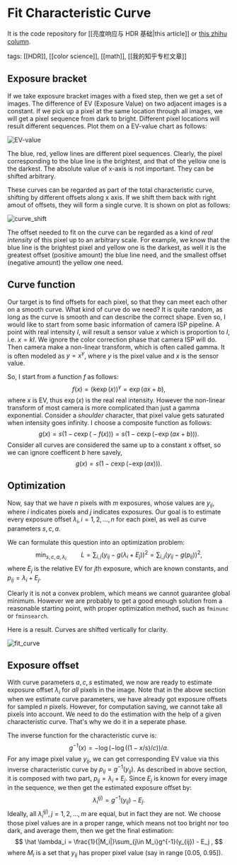 # Fit Characteristic Curve

It is the code repository for [[亮度响应与 HDR 基础|this article]] or [this zhihu column](https://zhuanlan.zhihu.com/p/23981690).

tags: [[HDR]], [[color science]], [[math]], [[我的知乎专栏文章]]

## Exposure bracket

If we take exposure bracket images with a fixed step, then we get a set of images. The difference of EV (Exposure Value) on two adjacent images is a constant. If we pick up a pixel at the same location through all images, we will get a pixel sequence from dark to bright. Different pixel locations will result different sequences. Plot them on a EV-value chart as follows:

![EV-value](img/sample_curve_iso100_R.png)

The blue, red, yellow lines are different pixel sequences. Clearly, the pixel corresponding to the blue line is the brightest, and that of the yellow one is the darkest. The absolute value of x-axis is not important. They can be shifted arbitrary.

These curves can be regarded as part of the total characteristic curve, shifting by different offsets along x axis. If we shift them back with right amout of offsets, they will form a single curve. It is shown on plot as follows:

![curve_shift](img/sample_curve_iso100_R_merge.png)

The offset needed to fit on the curve can be regarded as a kind of *real intensity* of this pixel up to an arbitrary scale. For example, we know that the blue line is the brightest pixel and yellow one is the darkest, as well it is the greatest offset (positive amount) the blue line need, and the smallest offset (negative amount) the yellow one need.

## Curve function

Our target is to find offsets for each pixel, so that they can meet each other on a smooth curve. What kind of curve do we need? It is quite random, as long as the curve is smooth and can describe the correct shape. Even so, I would like to start from some basic information of camera ISP pipeline. A point with real intensity $I$, will result a sensor value $x$ which is proportion to $I$, i.e. $x = k I$. We ignore the color correction phase that camera ISP will do. Then camera make a non-linear transform, which is often called gamma. It is often modeled as $y = x^\gamma$, where $y$ is the pixel value and $x$ is the sensor value.

So, I start from a function $f$ as follows:
$$
f(x) = \big(k \exp(x)\big)^\gamma = \exp(a x + b) ,
$$
where $x$ is EV, thus $\exp(x)$ is the real real intensity. However the non-linear transform of most camera is more complicated than just a gamma exponential. Consider a *shoulder* character, that pixel value gets saturated when intensity goes infinity. I choose a composite function as follows:
$$
g(x) = s\big(1-c\exp\big(-f(x)\big)\big)=s\big(1-c\exp(-\exp(a x + b))\big) .
$$
Consider all curves are considered the same up to a constant x offset, so we can ignore coefficent $b$ here savely,
$$
g(x) = s\big(1 - c\exp(-\exp(ax))\big) .
$$

## Optimization

Now, say that we have $n$ pixels with $m$ exposures, whose values are $y_{ij}$, where $i$ indicates pixels and $j$ indicates exposures. Our goal is to estimate every exposure offset $\lambda_i, i=1,2,\dots,n$ for each pixel, as well as curve parameters $s, c, a$.

We can formulate this question into an optimization problem:
$$
\min_{s,c,a,\lambda_i} \quad\quad L=\sum_{i,j}\big(y_{ij} - g(\lambda_i + E_j)\big)^2 
= \sum_{i,j} \big(y_{ij}-g(p_{ij})\big)^2 ,
$$
where $E_j$ is the relative EV for $j$th exposure, which are known constants, and $p_{ij}=\lambda_i + E_j$.

Clearly it is not a convex problem, which means we cannot guarantee global minimum. However we are probably to get a good enough solution from a reasonable starting point, with proper optimization method, such as `fminunc` or `fminsearch`.

Here is a result. Curves are shifted vertically for clarity.

![fit_curve](img/fit_rgb_curve.png)

## Exposure offset

With curve parameters $a, c, s$ estimated, we now are ready to estimate exposure offset $\lambda_i$ for *all* pixels in the image. Note that in the above section when we estimate curve parameters, we have already got exposure offsets for sampled $n$ pixels. However, for computation saving, we cannot take all pixels into account. We need to do the estimation with the help of a given characteristic curve. That's why we do it in a seperate phase.

The inverse function for the characteristic curve is:
$$
g^{-1}(x)=-\log(-\log((1-x/s)/c))/a.
$$
For any image pixel value $y_{ij}$, we can get corresponding EV value via this inverse characteristic curve by $p_{ij} = g^{-1}(y_{ij})$. As described in above section, it is composed with two part, $p_{ij} = \lambda_i + E_j$. Since $E_j$ is known for every image in the sequence, we then get the estimated exposure offset by:
$$
\hat\lambda_i^{(j)} = g^{-1}(y_{ij}) - E_j .
$$
Ideally, all $\hat\lambda_i^{(j)}, j=1,2,\dots,m$ are equal, but in fact they are not. We choose those pixel values are in a proper range, which means not too bright nor too dark, and average them, then we get the final estimation:
$$
\hat \lambda_i = \frac{1}{|M_i|}\sum_{j\in M_i}g^{-1}(y_{ij}) - E_j ,
$$
where $M_i$ is a set that $y_{ij}$ has proper pixel value (say in range [0.05, 0.95]).
